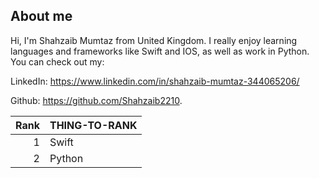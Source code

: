 <!--
<picture>
  <source media="(prefers-color-scheme: dark)" srcset="https://github.com/Shahzaib2210/Shahzaib2210/assets/98727898/3f17d38c-4ddc-49fd-9d60-724f788df7d4">
  <source media="(prefers-color-scheme: light)" srcset="https://github.com/Shahzaib2210/Shahzaib2210/assets/98727898/3f17d38c-4ddc-49fd-9d60-724f788df7d4">
  <img alt="Shows an illustrated sun in light mode and a moon with stars in dark mode." src="https://github.com/Shahzaib2210/Shahzaib2210/assets/98727898/3f17d38c-4ddc-49fd-9d60-724f788df7d4">
</picture>
-->

## About me

Hi, I'm Shahzaib Mumtaz from United Kingdom. I really enjoy learning languages and frameworks like Swift and IOS, as well as work in Python.
You can check out my:

LinkedIn: https://www.linkedin.com/in/shahzaib-mumtaz-344065206/

Github: https://github.com/Shahzaib2210.


| Rank | THING-TO-RANK |
|-----:|---------------|
|     1| Swift         |
|     2| Python        |



<!--
**Shahzaib2210/Shahzaib2210** is a ✨ _special_ ✨ repository because its `README.md` (this file) appears on your GitHub profile.

Here are some ideas to get you started:

- 🔭 I’m currently working on ...
- 🌱 I’m currently learning ...
- 👯 I’m looking to collaborate on ...
- 🤔 I’m looking for help with ...
- 💬 Ask me about ...
- 📫 How to reach me: ...
- 😄 Pronouns: ...
- ⚡ Fun fact: ...
-->
